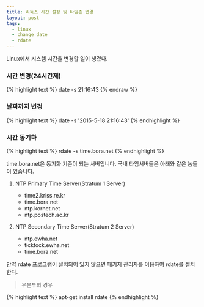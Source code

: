 ```yaml
---
title: 리눅스 시간 설정 및 타임존 변경
layout: post
tags: 
  - linux
  - change date
  - rdate
---
```


Linux에서 시스템 시간을 변경할 일이 생겼다.

### 시간 변경(24시간제)

{% highlight text %}
date -s 21:16:43
{% endraw %}

### 날짜까지 변경

{% highlight text %}
date -s '2015-5-18 21:16:43'
{% endhighlight %}

### 시간 동기화

{% highlight text %}
rdate -s time.bora.net
{% endhighlight %}

time.bora.net은 동기화 기준이 되는 서버입니다.
국내 타임서버들은 아래와 같은 놈들이 있습니다.

1. NTP Primary Time Server(Stratum 1  Server)
   - time2.kriss.re.kr
   - time.bora.net
   - ntp.kornet.net
   - ntp.postech.ac.kr
  
2. NTP Secondary Time Server(Stratum 2 Server)
   - ntp.ewha.net
   - ticktock.ewha.net
   - time.bora.net

만약 rdate 프로그램이 설치되어 있지 않으면 패키지 관리자를 이용하여 rdate를 설치한다.

>우분투의 경우

{% highlight text %}
apt-get install rdate
{% endhighlight %}